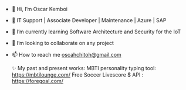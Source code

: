 - 👋 Hi, I’m Oscar Kemboi
- 👀 IT Support | Associate Developer | Maintenance | Azure | SAP
- 🌱 I’m currently learning Software Architecture and Security for the IoT
- 💞️ I’m looking to collaborate on any project
- 📫 How to reach me oscahchitoh@gmail.com

  ✨ My past and present works:
  MBTI personality typing tool: https://mbtilounge.com/
  Free Soccer Livescore $ API : https://foregoal.com/

<!---
chito365/chito365 is a ✨ special ✨ repository because its `README.md` (this file) appears on your GitHub profile.
You can click the Preview link to take a look at your changes.
--->
